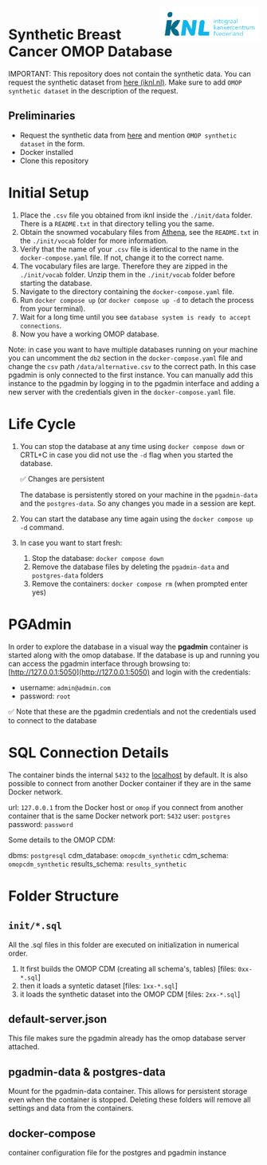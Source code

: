 <img src="https://github.com/IKNL/guidelines/blob/master/resources/logos/iknl_nl.png?raw=true" width=200 align="right">

# Synthetic Breast Cancer OMOP Database

IMPORTANT: This repository does not contain the synthetic data. You can request the synthetic dataset from [here (iknl.nl)](https://iknl.nl/en/ncr/synthetic-dataset). Make sure to add `OMOP synthetic dataset` in the description of the request.


## Preliminaries
* Request the synthetic data from [here](https://iknl.nl/en/ncr/synthetic-dataset) and mention `OMOP synthetic dataset` in the form.
* Docker installed
* Clone this repository


# Initial Setup

1. Place the `.csv` file you obtained from iknl inside the `./init/data` folder. There is a `README.txt` in that directory telling you the same.
2. Obtain the snowmed vocabulary files from [Athena](https://athena.ohdsi.org/), see the `README.txt` in the `./init/vocab` folder for more information.
3. Verify that the name of your `.csv` file is identical to the name in the `docker-compose.yaml` file. If not, change it to the correct name.
4. The vocabulary files are large. Therefore they are zipped in the `./init/vocab` folder. Unzip them in the `./init/vocab` folder before starting the database.
5. Navigate to the directory containing the `docker-compose.yaml` file.
6. Run `docker compose up` (or `docker compose up -d` to detach the process from your terminal).
7. Wait for a long time until you see `database system is ready to accept connections`.
8. Now you have a working OMOP database.

Note: in case you want to have multiple databases running on your machine you can uncomment the `db2` section in the `docker-compose.yaml` file and change the `csv` path `/data/alternative.csv` to the correct path. In this case pgadmin is only connected to the first instance. You can manually add this instance to the pgadmin by logging in to the pgadmin interface and adding a new server with the credentials given in the `docker-compose.yaml` file.

# Life Cycle

1. You can stop the database at any time using `docker compose down` or CRTL+C in case you did not use the `-d` flag when you started the database.

    <aside>
    ✅ Changes are persistent

    The database is persistently stored on your machine in the `pgadmin-data` and the `postgres-data`. So any changes you made in a session are kept.
    </aside>

2. You can start the database any time again using the `docker compose up -d` command.
3. In case you want to start fresh:
    1. Stop the database: `docker compose down`
    2. Remove the database files by deleting the `pgadmin-data` and `postgres-data` folders
    3. Remove the containers: `docker compose rm` (when prompted enter yes)

# PGAdmin

In order to explore the database in a visual way the **pgadmin** container is started along with the omop database. If the database is up and running you can access the pgadmin interface through browsing to: [http://127.0.0.1:5050](http://127.0.0.1:5050) and login with the credentials:

- username: `admin@admin.com`
- password: `root`

<aside>
✅ Note that these are the pgadmin credentials and not the credentials used to connect to the database
</aside>

# SQL Connection Details

The container binds the internal `5432` to the [localhost](http://localhost) by default. It is also possible to connect from another Docker container if they are in the same Docker network.

url: `127.0.0.1` from the Docker host or `omop` if you connect from another container that is the same Docker network
port: `5432`
user: `postgres`
password: `password`

Some details to the OMOP CDM:

dbms: `postgresql`
cdm_database: `omopcdm_synthetic`
cdm_schema: `omopcdm_synthetic`
results_schema: `results_synthetic`

# Folder Structure

## `init/*.sql`

All the .sql files in this folder are executed on initialization in numerical order.

1. It first builds the OMOP CDM (creating all schema's, tables) [files: `0xx-*.sql`]
2. then it loads a syntetic dataset [files: `1xx-*.sql`]
3. it loads the synthetic dataset into the OMOP CDM [files: `2xx-*.sql`]

## default-server.json

This file makes sure the pgadmin already has the omop database server attached.

## pgadmin-data & postgres-data

Mount for the pgadmin-data container. This allows for persistent storage even when
the container is stopped. Deleting these folders will remove all settings and data
from the containers.

## docker-compose

container configuration file for the postgres and pgadmin instance

